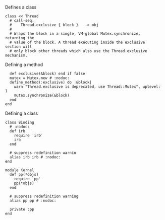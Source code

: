 Defines a class
    
    class << Thread
      # call-seq:
      #    Thread.exclusive { block }   -> obj
      #
      # Wraps the block in a single, VM-global Mutex.synchronize, returning the
      # value of the block. A thread executing inside the exclusive section will
      # only block other threads which also use the Thread.exclusive mechanism.
      
Defining a method

      def exclusive(&block) end if false
      mutex = Mutex.new # :nodoc:
      define_method(:exclusive) do |&block|
        warn "Thread.exclusive is deprecated, use Thread::Mutex", uplevel: 1
        mutex.synchronize(&block)
      end
    end
Defining a class

    class Binding
      # :nodoc:
      def irb
        require 'irb'
        irb
      end

      # suppress redefinition warnin
      alias irb irb # :nodoc:
    end

    module Kernel
      def pp(*objs)
        require 'pp'
        pp(*objs)
      end

      # suppress redefinition warning
      alias pp pp # :nodoc:

      private :pp
    end
